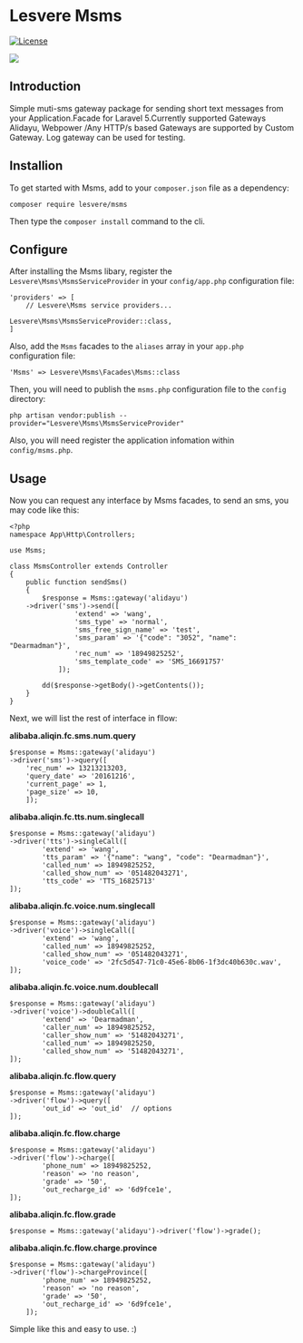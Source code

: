 
# Lesvere Msms

[![License](http://oh6m3pqwm.bkt.clouddn.com/composer/license-mit.svg)](https://packagist.org/packages/lesvere/msms)

![](http://oh6m3pqwm.bkt.clouddn.com/composer/original-msms.png)

## Introduction

Simple muti-sms gateway package for sending short text messages from your Application.Facade for Laravel 5.Currently supported Gateways Alidayu, Webpower /Any HTTP/s based Gateways are supported by Custom Gateway. Log gateway can be used for testing.

## Installion

To get started with Msms, add to your `composer.json` file as a dependency:

    composer require lesvere/msms

Then type the `composer install` command to the cli.

## Configure

After installing the Msms libary, register the `Lesvere\Msms\MsmsServiceProvider` in your `config/app.php` configuration file:

    'providers' => [
        // Lesvere\Msms service providers...

	Lesvere\Msms\MsmsServiceProvider::class,
    ]

Also, add the `Msms` facades to the `aliases` array in your `app.php` configuration file:

    'Msms' => Lesvere\Msms\Facades\Msms::class

Then, you will need to publish the `msms.php` configuration file to the `config` directory:

    php artisan vendor:publish --provider="Lesvere\Msms\MsmsServiceProvider"

Also, you will need register the application infomation within `config/msms.php`.

## Usage

Now you can request any interface by Msms facades, to send an sms, you may code like this:

    <?php
    namespace App\Http\Controllers;

    use Msms;

    class MsmsController extends Controller
    {
        public function sendSms()
        {
            $response = Msms::gateway('alidayu')
		->driver('sms')->send([
                    'extend' => 'wang',
                    'sms_type' => 'normal',
                    'sms_free_sign_name' => 'test',
                    'sms_param' => '{"code": "3052", "name": "Dearmadman"}',
                    'rec_num' => '18949825252',
                    'sms_template_code' => 'SMS_16691757'
                ]);

            dd($response->getBody()->getContents());
        }
    }


Next, we will list the rest of interface in fllow:

**alibaba.aliqin.fc.sms.num.query**

    $response = Msms::gateway('alidayu')
	->driver('sms')->query([
	    'rec_num' => 13213213203,
	    'query_date' => '20161216',
	    'current_page' => 1,
	    'page_size' => 10,
    	]);

**alibaba.aliqin.fc.tts.num.singlecall**

    $response = Msms::gateway('alidayu')
	->driver('tts')->singleCall([
            'extend' => 'wang',
            'tts_param' => '{"name": "wang", "code": "Dearmadman"}',
            'called_num' => 18949825252,
            'called_show_num' => '051482043271',
            'tts_code' => 'TTS_16825713'
	]);

**alibaba.aliqin.fc.voice.num.singlecall**

    $response = Msms::gateway('alidayu')
	->driver('voice')->singleCall([
            'extend' => 'wang',
            'called_num' => 18949825252,
            'called_show_num' => '051482043271',
            'voice_code' => '2fc5d547-71c0-45e6-8b06-1f3dc40b630c.wav',
	]);

**alibaba.aliqin.fc.voice.num.doublecall**

    $response = Msms::gateway('alidayu')
	->driver('voice')->doubleCall([
            'extend' => 'Dearmadman',
            'caller_num' => 18949825252,
            'caller_show_num' => '51482043271',
            'called_num' => 18949825250,
            'called_show_num' => '51482043271',
	]);

**alibaba.aliqin.fc.flow.query**

    $response = Msms::gateway('alidayu')
	->driver('flow')->query([
            'out_id' => 'out_id'  // options
	]);

**alibaba.aliqin.fc.flow.charge**

    $response = Msms::gateway('alidayu')
	->driver('flow')->charge([
            'phone_num' => 18949825252,
            'reason' => 'no reason',
            'grade' => '50',
            'out_recharge_id' => '6d9fce1e',
	]);

**alibaba.aliqin.fc.flow.grade**

    $response = Msms::gateway('alidayu')->driver('flow')->grade();

**alibaba.aliqin.fc.flow.charge.province**

    $response = Msms::gateway('alidayu')
	->driver('flow')->chargeProvince([
            'phone_num' => 18949825252,
            'reason' => 'no reason',
            'grade' => '50',
            'out_recharge_id' => '6d9fce1e',
    	]);


Simple like this and easy to use. :)
